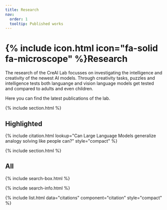 ```yaml
---
title: Research
nav:
  order: 1
  tooltip: Published works
---
```


# {% include icon.html icon="fa-solid fa-microscope" %}Research

The research of the CreAI Lab focusses on investigating the intelligence and creativity of the newest AI models. Through creativity tasks, puzzles and intelligence tests both languange and vision language models get tested and compared to adults and even children. 

Here you can find the latest publications of the lab. 

{% include section.html %}


## Highlighted

{% include citation.html lookup="Can Large Language Models generalize analogy solving like people can?" style="compact" %}

{% include section.html %} 

## All

{% include search-box.html %}

{% include search-info.html %}

{% include list.html data="citations" component="citation" style="compact" %}
